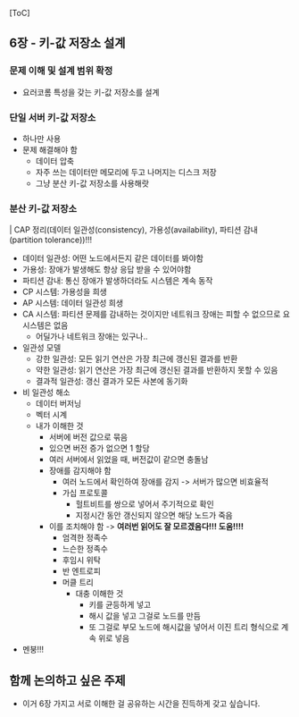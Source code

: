 [ToC]

## 6장 - 키-값 저장소 설계
### 문제 이해 및 설계 범위 확정
- 요러코롬 특성을 갖는 키-값 저장소를 설계
### 단일 서버 키-값 저장소
- 하나만 사용
- 문제 해결해야 함
  - 데이터 압축
  - 자주 쓰는 데이터만 메모리에 두고 나머지는 디스크 저장
  - 그냥 분산 키-값 저장소를 사용해랏

### 분산 키-값 저장소
| CAP 정리(데이터 일관성(consistency), 가용성(availability), 파티션 감내(partition tolerance))!!!
- 데이터 일관성: 어떤 노드에서든지 같은 데이터를 봐야함
- 가용성: 장애가 발생해도 항상 응답 받을 수 있어야함
- 파티션 감내: 통신 장애가 발생하더라도 시스템은 계속 동작
- CP 시스템: 가용성을 희생
- AP 시스템: 데이터 일관성 희생
- CA 시스템: 파티션 문제를 감내하는 것이지만 네트워크 장애는 피할 수 없으므로 요 시스템은 없음
  - 어딜가나 네트워크 장애는 있구나..
- 일관성 모델
  - 강한 일관성: 모든 읽기 연산은 가장 최근에 갱신된 결과를 반환
  - 약한 일관성: 읽기 연산은 가장 최근에 갱신된 결과를 반환하지 못할 수 있음
  - 결과적 일관성: 갱신 결과가 모든 사본에 동기화
- 비 일관성 해소
  - 데이터 버저닝
  - 벡터 시계
  - 내가 이해한 것
    - 서버에 버전 값으로 묶음
    - 있으면 버전 증가 없으면 1 할당
    - 여러 서버에서 읽었을 때, 버전값이 같으면 충돌남
    - 장애를 감지해야 함
      - 여러 노드에서 확인하여 장애를 감지 -> 서버가 많으면 비효율적
      - 가십 프로토콜
        - 헐트비트를 쌍으로 넣어서 주기적으로 확인
        - 지정시간 동안 갱신되지 않으면 해당 노드가 죽음
    - 이를 조치해야 함 -> **여러번 읽어도 잘 모르겠음다!!! 도움!!!!**
      - 엄격한 정족수
      - 느슨한 정족수
      - 후임시 위탁
      - 반 엔트로피
      - 머클 트리
        - 대충 이해한 것
          - 키를 균등하게 넣고
          - 해시 값을 넣고 그걸로 노드를 만듬
          - 또 그걸로 부모 노드에 해시값을 넣어서 이진 트리 형식으로 계속 위로 넣음
- 멘붕!!!
## 함께 논의하고 싶은 주제
- 이거 6장 가지고 서로 이해한 걸 공유하는 시간을 진득하게 갖고 싶습니다.
